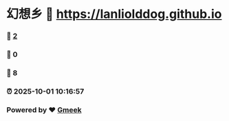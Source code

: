 # 幻想乡 :link: https://lanliolddog.github.io 
### :page_facing_up: [2](https://lanliolddog.github.io/tag.html) 
### :speech_balloon: 0 
### :hibiscus: 8 
### :alarm_clock: 2025-10-01 10:16:57 
### Powered by :heart: [Gmeek](https://github.com/Meekdai/Gmeek)
